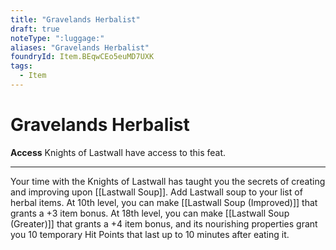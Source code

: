 ```yaml
---
title: "Gravelands Herbalist"
draft: true
noteType: ":luggage:"
aliases: "Gravelands Herbalist"
foundryId: Item.BEqwCEo5euMD7UXK
tags:
  - Item
---
```


# Gravelands Herbalist

**Access** Knights of Lastwall have access to this feat.

* * *

Your time with the Knights of Lastwall has taught you the secrets of creating and improving upon [[Lastwall Soup]]. Add Lastwall soup to your list of herbal items. At 10th level, you can make [[Lastwall Soup (Improved)]] that grants a +3 item bonus. At 18th level, you can make [[Lastwall Soup (Greater)]] that grants a +4 item bonus, and its nourishing properties grant you 10 temporary Hit Points that last up to 10 minutes after eating it.
